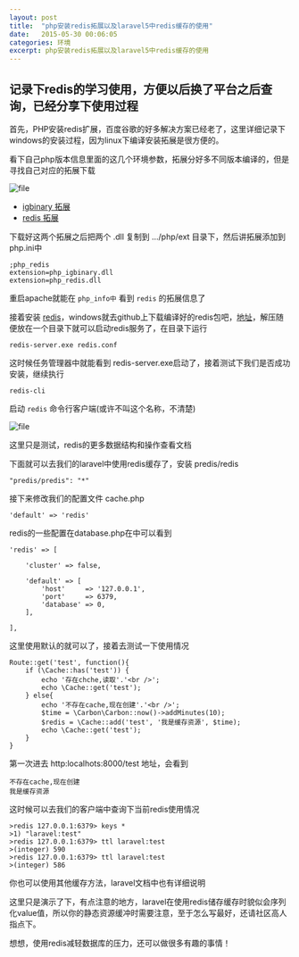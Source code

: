 ```yaml
---
layout: post
title:  "php安装redis拓展以及laravel5中redis缓存的使用"
date:   2015-05-30 00:06:05
categories: 环境
excerpt: php安装redis拓展以及laravel5中redis缓存的使用
---
```


## 记录下redis的学习使用，方便以后换了平台之后查询，已经分享下使用过程

首先，PHP安装redis扩展，百度谷歌的好多解决方案已经老了，这里详细记录下windows的安装过程，因为linux下编译安装拓展是很方便的。

看下自己php版本信息里面的这几个环境参数，拓展分好多不同版本编译的，但是寻找自己对应的拓展下载

![file](http://i.niupic.com/images/2015/07/28/55b670cc6e2bc.jpg)

* [igbinary 拓展](http://windows.php.net/downloads/pecl/releases/igbinary/1.2.1/)
* [redis 拓展](http://windows.php.net/downloads/pecl/snaps/redis/2.2.5/)

下载好这两个拓展之后把两个 .dll 复制到 .../php/ext 目录下，然后讲拓展添加到 php.ini中

    ;php_redis
    extension=php_igbinary.dll
    extension=php_redis.dll

重启apache就能在 `php_info中` 看到 `redis` 的拓展信息了

接着安装 [redis](http://redis.io/download)，windows就去github上下载编译好的redis包吧，[地址](https://github.com/MSOpenTech/redis/releases/download/win-2.8.19.1/redis-2.8.19.zip)，解压随便放在一个目录下就可以启动redis服务了，在目录下运行

    redis-server.exe redis.conf

这时候任务管理器中就能看到 redis-server.exe启动了，接着测试下我们是否成功安装，继续执行

    redis-cli

启动 `redis` 命令行客户端(或许不叫这个名称，不清楚)

![file](https://dn-phphub.qbox.me/uploads/images/201505/29/1202/FASWZmjK3E.jpg)

这里只是测试，redis的更多数据结构和操作查看文档

下面就可以去我们的laravel中使用redis缓存了，安装 predis/redis

    "predis/predis": "*"

接下来修改我们的配置文件 cache.php

    'default' => 'redis'

redis的一些配置在database.php在中可以看到

    'redis' => [

        'cluster' => false,

        'default' => [
            'host'     => '127.0.0.1',
            'port'     => 6379,
            'database' => 0,
        ],

    ],

这里使用默认的就可以了，接着去测试一下使用情况

    Route::get('test', function(){
        if (\Cache::has('test')) {
            echo '存在chche,读取'.'<br />';
            echo \Cache::get('test');
        } else{
            echo '不存在cache,现在创建'.'<br />';
            $time = \Carbon\Carbon::now()->addMinutes(10);
            $redis = \Cache::add('test', '我是缓存资源', $time);
            echo \Cache::get('test');
        }
    }

第一次进去 http:localhots:8000/test 地址，会看到

    不存在cache,现在创建
    我是缓存资源

这时候可以去我们的客户端中查询下当前redis使用情况

    >redis 127.0.0.1:6379> keys *
    >1) "laravel:test"
    >redis 127.0.0.1:6379> ttl laravel:test
    >(integer) 590
    >redis 127.0.0.1:6379> ttl laravel:test
    >(integer) 586

你也可以使用其他缓存方法，laravel文档中也有详细说明

这里只是演示了下，有点注意的地方，laravel在使用redis储存缓存时貌似会序列化value值，所以你的静态资源缓冲时需要注意，至于怎么写最好，还请社区高人指点下。

想想，使用redis减轻数据库的压力，还可以做很多有趣的事情！
